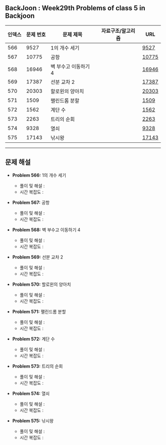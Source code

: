 ## BackJoon : Week29th Problems of class 5 in Backjoon

| 인덱스 | 문제 번호 | 문제 제목           | 자료구조/알고리즘 | URL |
|--------|-----------|---------------------|--------------------|------------------------------------------------|
| 566    | 9527      | 1의 개수 세기       |                    | [9527](https://www.acmicpc.net/problem/9527)   |
| 567    | 10775     | 공항                |                    | [10775](https://www.acmicpc.net/problem/10775) |
| 568    | 16946     | 벽 부수고 이동하기 4 |                    | [16946](https://www.acmicpc.net/problem/16946) |
| 569    | 17387     | 선분 교차 2         |                    | [17387](https://www.acmicpc.net/problem/17387) |
| 570    | 20303     | 할로윈의 양아치     |                    | [20303](https://www.acmicpc.net/problem/20303) |
| 571    | 1509      | 팰린드롬 분할       |                    | [1509](https://www.acmicpc.net/problem/1509)   |
| 572    | 1562      | 계단 수             |                    | [1562](https://www.acmicpc.net/problem/1562)   |
| 573    | 2263      | 트리의 순회         |                    | [2263](https://www.acmicpc.net/problem/2263)   |
| 574    | 9328      | 열쇠                |                    | [9328](https://www.acmicpc.net/problem/9328)   |
| 575    | 17143     | 낚시왕              |                    | [17143](https://www.acmicpc.net/problem/17143) |

---

## 문제 해설

- **Problem 566:** 1의 개수 세기  
  - 풀이 및 해설 : 
  - 시간 복잡도 :  

- **Problem 567:** 공항 
  - 풀이 및 해설 :  
  - 시간 복잡도 : 

- **Problem 568:** 벽 부수고 이동하기 4  
  - 풀이 및 해설 :  
  - 시간 복잡도 : 

- **Problem 569:** 선분 교차 2  
  - 풀이 및 해설 :  
  - 시간 복잡도 :  

- **Problem 570:** 할로윈의 양아치  
  - 풀이 및 해설 :  
  - 시간 복잡도 :  

- **Problem 571:** 팰린드롬 분할  
  - 풀이 및 해설 :  
  - 시간 복잡도 :  

- **Problem 572:** 계단 수  
  - 풀이 및 해설 :  
  - 시간 복잡도 :  

- **Problem 573:** 트리의 순회  
  - 풀이 및 해설 :  
  - 시간 복잡도 :  

- **Problem 574:** 열쇠  
  - 풀이 및 해설 :  
  - 시간 복잡도 :  

- **Problem 575:** 낚시왕  
  - 풀이 및 해설 :  
  - 시간 복잡도 :
